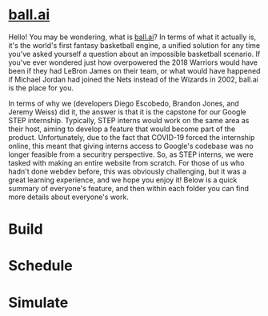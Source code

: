 # [ball.ai]([https://bj-de-jw-step-2020.uc.r.appspot.com/](https://bj-de-jw-step-2020.uc.r.appspot.com/))

Hello! You may be wondering, what is [ball.ai]([https://bj-de-jw-step-2020.uc.r.appspot.com/](https://bj-de-jw-step-2020.uc.r.appspot.com/))? In terms of what it actually is, it's the world's first fantasy basketball engine, a unified solution for any time you've asked yourself a question about an impossible basketball scenario. If you've ever wondered just how overpowered the 2018 Warriors would have been if they had LeBron James on their team, or what would have happened if Michael Jordan had joined the Nets instead of the Wizards in 2002, ball.ai is the place for you. 

In terms of why we (developers Diego Escobedo, Brandon Jones, and Jeremy Weiss) did it, the answer is that it is the capstone for our Google STEP internship. Typically, STEP interns would work on the same area as their host, aiming to develop a feature that would become part of the product. Unfortunately, due to the fact that COVID-19 forced the internship online, this meant that giving interns access to Google's codebase was no longer feasible from a securitry perspective. So, as STEP interns, we were tasked with making an entire website from scratch. For those of us who hadn't done webdev before, this was obviously challenging, but it was a great learning experience, and we hope you enjoy it! Below is a quick summary of everyone's feature, and then within each folder you can find more details about everyone's work.


# Build

# Schedule

# Simulate
